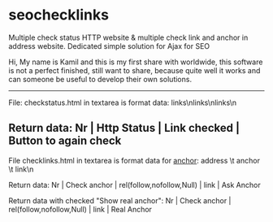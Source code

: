seochecklinks
=============

Multiple check status HTTP website &amp; multiple check link and anchor in address website. Dedicated simple solution for Ajax for SEO


Hi, My name is Kamil and this is my first share with worldwide, this software is not a perfect finished, still want to share, because quite well it works and can someone be useful to develop their own solutions.

-----------------
File: checkstatus.html in textarea is format data:
links\nlinks\nlinks\n

Return data:
Nr | Http Status | Link checked | Button to again check
-----------------

File checklinks.html in textarea is format data for <a href="address">anchor</a>:
address \t anchor \t link\n

Return data:
Nr | Check anchor | rel(follow,nofollow,Null) | link | Ask Anchor

Return data with checked "Show real anchor":
Nr | Check anchor | rel(follow,nofollow,Null) | link | Real Anchor 
